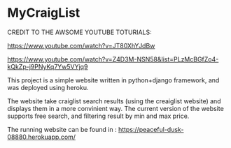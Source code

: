 # MyCraigList

CREDIT TO THE AWSOME YOUTUBE TOTURIALS:

  https://www.youtube.com/watch?v=JT80XhYJdBw
  
  https://www.youtube.com/watch?v=Z4D3M-NSN58&list=PLzMcBGfZo4-kQkZp-j9PNyKq7Yw5VYjq9

This project is a simple website written in python+django framework, and was deployed using heroku. 

The website take craiglist search results (using the creaiglist website) and displays them in a more convinient way. 
The current version of the website supports free search, and filtering result by min and max price.

The running website can be found in : https://peaceful-dusk-08880.herokuapp.com/
